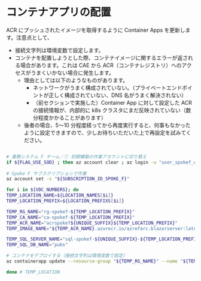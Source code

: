 # コンテナアプリの配置

ACR にプッシュされたイメージを取得するように Container Apps を更新します。注意点として、

- 接続文字列は環境変数で設定します。
- コンテナを配置しようとした際、コンテナイメージに関するエラーが返される場合があります。これは CAE から ACR（コンテナレジストリ）へのアクセスがうまくいかない場合に発生します。
  - 理由としては以下のようなものがあります。
    - ネットワークがうまく構成されていない。（プライベートエンドポイントが正しく構成されていない、DNS 名がうまく解決されない）
    - （前セクションで実施した）Container App に対して設定した ACR の接続情報が、内部的に k8s クラスタにまだ反映されていない（数分程度かかることがあります）
  - 後者の場合、5～10 分程度経ってから再度実行すると、何事もなかったように設定できますので、少しお待ちいただいた上で再設定を試みてください。

```bash

# 業務システム F チーム／① 初期構築の作業アカウントに切り替え
if ${FLAG_USE_SOD} ; then az account clear ; az login -u "user_spokef_dev@${PRIMARY_DOMAIN_NAME}" -p "${ADMIN_PASSWORD}" ; fi
 
# Spoke F サブスクリプションで作業
az account set -s "${SUBSCRIPTION_ID_SPOKE_F}"

for i in ${VDC_NUMBERS}; do
TEMP_LOCATION_NAME=${LOCATION_NAMES[$i]}
TEMP_LOCATION_PREFIX=${LOCATION_PREFIXS[$i]}

TEMP_RG_NAME="rg-spokef-${TEMP_LOCATION_PREFIX}"
TEMP_CA_NAME="ca-spokef-${TEMP_LOCATION_PREFIX}"
TEMP_ACR_NAME="acrspokef${UNIQUE_SUFFIX}${TEMP_LOCATION_PREFIX}"
TEMP_IMAGE_NAME="${TEMP_ACR_NAME}.azurecr.io/azrefarc.blazorserver:latest"

TEMP_SQL_SERVER_NAME="sql-spokef-${UNIQUE_SUFFIX}-${TEMP_LOCATION_PREFIX}"
TEMP_SQL_DB_NAME="pubs"

# コンテナをデプロイする（接続文字列は環境変数で設定）
az containerapp update --resource-group "${TEMP_RG_NAME}" --name "${TEMP_CA_NAME}" --image "${TEMP_IMAGE_NAME}" --workload-profile-name "Consumption" --set-env-vars "CONNECTIONSTRINGS__PUBSENTITIES=Server=tcp:${TEMP_SQL_SERVER_NAME}.database.windows.net,1433;Initial Catalog=${TEMP_SQL_DB_NAME};Persist Security Info=False;User ID=${ADMIN_USERNAME};Password=${ADMIN_PASSWORD};MultipleActiveResultSets=False;Encrypt=True;TrustServerCertificate=False;Connection Timeout=30;"

done # TEMP_LOCATION

```
